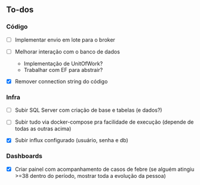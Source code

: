 ## To-dos

### Código

- [ ] Implementar envio em lote para o broker

- [ ] Melhorar interação com o banco de dados
    - Implementação de UnitOfWork?
    - Trabalhar com EF para abstrair?

- [x] Remover connection string do código


### Infra

- [ ] Subir SQL Server com criação de base e tabelas (e dados?)

- [ ] Subir tudo via docker-compose pra facilidade de execução (depende de todas as outras acima)

- [x] Subir influx configurado (usuário, senha e db)

### Dashboards

- [x] Criar painel com acompanhamento de casos de febre (se alguém atingiu >=38 dentro do período, mostrar toda a evolução da pessoa)
